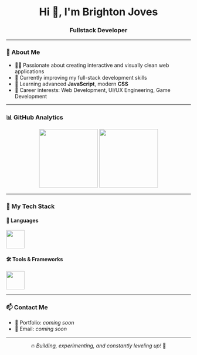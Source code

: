 <h1 align="center">Hi 👋, I'm Brighton Joves</h1>
<h3 align="center">Fullstack Developer</h3>

---

### 🌟 About Me
- 👨‍💻 Passionate about creating interactive and visually clean web applications  
- 🔭 Currently improving my full-stack development skills  
- 🌱 Learning advanced **JavaScript**, modern **CSS**  
- 🎯 Career interests: Web Development, UI/UX Engineering, Game Development  

---

### 📊 GitHub Analytics

<div align="center">
  
  <img height="160em" src="https://github-readme-stats.vercel.app/api?username=tinobg&show_icons=true&theme=tokyonight&count_private=true" />
  
  <img height="160em" src="https://github-readme-stats.vercel.app/api/top-langs/?username=tinobg&layout=compact&theme=tokyonight" />

</div>

---

### 🧰 My Tech Stack

#### 🚀 Languages
<div>
  <img src="https://skillicons.dev/icons?i=js,html,css,cpp" height="50"/>
</div>

#### 🛠️ Tools & Frameworks
<div>
  <img src="https://skillicons.dev/icons?i=react,nodejs,git,github,vscode" height="50"/>
</div>

---

### 📫 Contact Me
- 💼 Portfolio: *coming soon*  
- 📧 Email: *coming soon*

---

<div align="center">
  
  🔥 *Building, experimenting, and constantly leveling up!* 🚀
  
</div>
